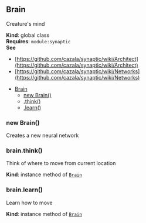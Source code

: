 <a name="Brain"></a>

## Brain
Creature's mind

**Kind**: global class  
**Requires**: <code>module:synaptic</code>  
**See**

- [https://github.com/cazala/synaptic/wiki/Architect](https://github.com/cazala/synaptic/wiki/Architect)
- [https://github.com/cazala/synaptic/wiki/Networks](https://github.com/cazala/synaptic/wiki/Networks)


* [Brain](#Brain)
    * [new Brain()](#new_Brain_new)
    * [.think()](#Brain+think)
    * [.learn()](#Brain+learn)

<a name="new_Brain_new"></a>

### new Brain()
Creates a new neural network

<a name="Brain+think"></a>

### brain.think()
Think of where to move from current location

**Kind**: instance method of [<code>Brain</code>](#Brain)  
<a name="Brain+learn"></a>

### brain.learn()
Learn how to move

**Kind**: instance method of [<code>Brain</code>](#Brain)  
